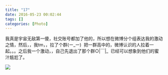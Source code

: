 ```yaml
---
title: "17"
date: 2016-05-23 00:02:44
tags: []
categories: [Photo]
---
```


<p dir="ltr"  >我真是宇宙无敌第一傻，社交账号都加了他的，所以想在微博分个组表达我的激动之情，然后，，我tm，，拉了个群(ー_ー)&nbsp; 把一群高中的，微博认识的人拉着一起。。。之后我一个激动，，自己先退出了那个群○|￣|_&nbsp; 已经可以想象到他们的蜜汁尴尬了。</p>

![](https://imglf2.nosdn.127.net/img/a0Q0UWZOckZvaXNpRktuWnArMkpCVTVhZXJmTldHMGFtRFErQngzMkEraUJXRmJFVUMzMzNRPT0.jpg)